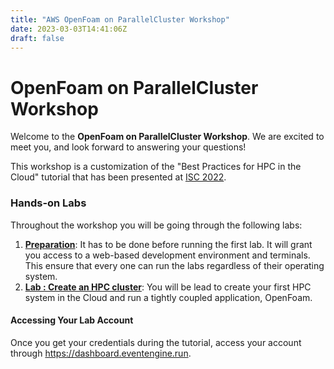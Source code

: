 ```yaml
---
title: "AWS OpenFoam on ParallelCluster Workshop"
date: 2023-03-03T14:41:06Z
draft: false
---
```


# OpenFoam on ParallelCluster Workshop

Welcome to the **OpenFoam on ParallelCluster Workshop**. We are excited to meet you, and look forward to answering your questions!

This workshop is a customization of the "Best Practices for HPC in the Cloud" tutorial that has been presented at [ISC 2022](https://isc22.hpcworkshops.com/).

### Hands-on Labs

Throughout the workshop you will be going through the following labs:

1. **[Preparation](/01-hpc-overview/00-agenda.html)**: It has to be done before running the first lab. It will grant you access to a web-based development environment and terminals. This ensure that every one can run the labs regardless of their operating system.
2. **[Lab : Create an HPC cluster](/03-hpc-aws-parallelcluster-workshop.html)**: You will be lead to create your first HPC system in the Cloud and run a tightly coupled application, OpenFoam.

#### Accessing Your Lab Account
Once you get your credentials during the tutorial, access your account through https://dashboard.eventengine.run.

